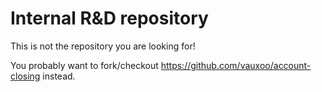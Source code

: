 Internal R&D repository
=======================
 
This is not the repository you are looking for!
 
You probably want to fork/checkout https://github.com/vauxoo/account-closing instead.
